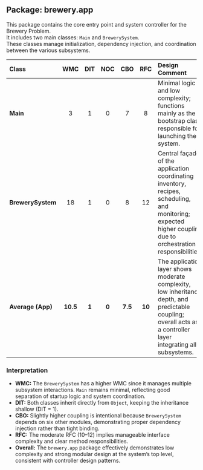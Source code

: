 ## **Package: brewery.app**

This package contains the core entry point and system controller for the Brewery Problem.  
It includes two main classes: `Main` and `BrewerySystem`.  
These classes manage initialization, dependency injection, and coordination between the various subsystems.

| Class | WMC | DIT | NOC | CBO | RFC | **Design Comment** |
|:------|:---:|:---:|:---:|:---:|:---:|:--------------------|
| **Main** | 3 | 1 | 0 | 7 | 8 | Minimal logic and low complexity; functions mainly as the bootstrap class responsible for launching the system. |
| **BrewerySystem** | 18 | 1 | 0 | 8 | 12 | Central façade of the application coordinating inventory, recipes, scheduling, and monitoring; expected higher coupling due to orchestration responsibilities. |
| **Average (App)** | **10.5** | **1** | **0** | **7.5** | **10** | The application layer shows moderate complexity, low inheritance depth, and predictable coupling; overall acts as a controller layer integrating all subsystems. |

### **Interpretation**
- **WMC:** The `BrewerySystem` has a higher WMC since it manages multiple subsystem interactions. `Main` remains minimal, reflecting good separation of startup logic and system coordination.
- **DIT:** Both classes inherit directly from `Object`, keeping the inheritance shallow (DIT = 1).
- **CBO:** Slightly higher coupling is intentional because `BrewerySystem` depends on six other modules, demonstrating proper dependency injection rather than tight binding.
- **RFC:** The moderate RFC (10–12) implies manageable interface complexity and clear method responsibilities.
- **Overall:** The `brewery.app` package effectively demonstrates low complexity and strong modular design at the system’s top level, consistent with controller design patterns.
